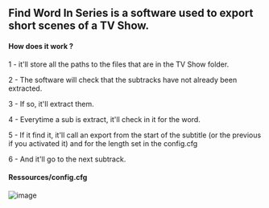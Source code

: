 ## Find Word In Series is a software used to export short scenes of a TV Show.


#### How does it work ?

1 - it'll store all the paths to the files that are in the TV Show folder.

2 - The software will check that the subtracks have not already been extracted.

3 - If so, it'll extract them.

4 - Everytime a sub is extract, it'll check in it for the word.

5 - If it find it, it'll call an export from the start of the subtitle (or the previous if you activated it) and for the length set in the config.cfg

6 - And it'll go to the next subtrack.

#### Ressources/config.cfg

![image](https://user-images.githubusercontent.com/54883972/144764774-4aab6b3f-f74e-464e-9c11-66e9f6dd3bae.png)
